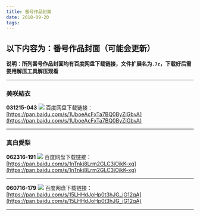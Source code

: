```yaml
---
title: 番号作品封面
date: 2018-09-20
tags:
---
```

## 以下内容为：番号作品封面（可能会更新）
**说明：所列番号作品封面均有百度网盘下载链接，文件扩展名为`.7z`，下载好后需要用解压工具解压观看**
<!--more-->
***
### 美咲結衣
**031215-043**
![](031215-043.jpg)
百度网盘下载链接：
[https://pan.baidu.com/s/1UboeAcFxTa7BQ0ByZiGbvA](https://pan.baidu.com/s/1UboeAcFxTa7BQ0ByZiGbvA)
***
### 真白愛梨
**062316-191**
![](062316-191.jpg)
百度网盘下载链接：
[https://pan.baidu.com/s/1nTnkj8Lrm2GLC3iOikK-xg](https://pan.baidu.com/s/1nTnkj8Lrm2GLC3iOikK-xg)
***
**060716-179**
![](060716-179.jpg)
百度网盘下载链接：
[https://pan.baidu.com/s/15LHHdJoHp0t3hJG_jG12qA](https://pan.baidu.com/s/15LHHdJoHp0t3hJG_jG12qA)
***